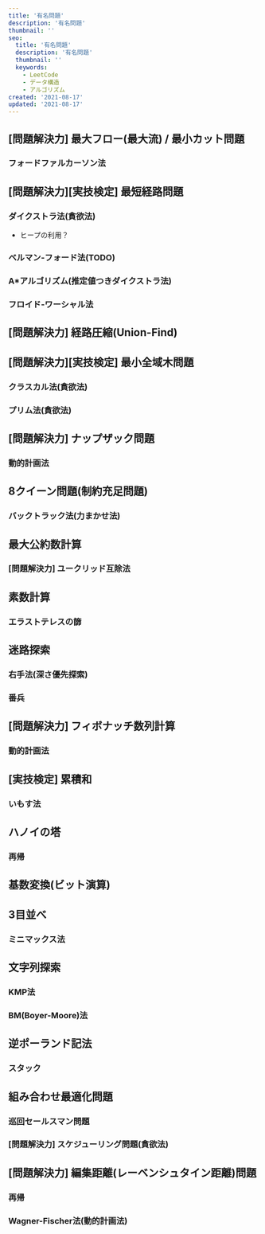 ```yaml
---
title: '有名問題'
description: '有名問題'
thumbnail: ''
seo:
  title: '有名問題'
  description: '有名問題'
  thumbnail: ''
  keywords:
    - LeetCode
    - データ構造
    - アルゴリズム
created: '2021-08-17'
updated: '2021-08-17'
---
```


## [問題解決力] 最大フロー(最大流) / 最小カット問題

### フォードファルカーソン法


## [問題解決力][実技検定] 最短経路問題

### ダイクストラ法(貪欲法)
- ヒープの利用？

### ベルマン-フォード法(TODO)

### A\*アルゴリズム(推定値つきダイクストラ法)

### フロイド-ワーシャル法


## [問題解決力] 経路圧縮(Union-Find)


## [問題解決力][実技検定] 最小全域木問題

### クラスカル法(貪欲法)

### プリム法(貪欲法)


## [問題解決力] ナップザック問題

### 動的計画法


## 8クイーン問題(制約充足問題)

### バックトラック法(力まかせ法)


## 最大公約数計算

### [問題解決力] ユークリッド互除法


## 素数計算

### エラストテレスの篩


## 迷路探索

### 右手法(深さ優先探索)

### 番兵


## [問題解決力] フィボナッチ数列計算

### 動的計画法


## [実技検定] 累積和

### いもす法


## ハノイの塔

### 再帰


## 基数変換(ビット演算)


## 3目並べ

### ミニマックス法


## 文字列探索

### KMP法

### BM(Boyer-Moore)法


## 逆ポーランド記法

### スタック


## 組み合わせ最適化問題

### 巡回セールスマン問題

### [問題解決力] スケジューリング問題(貪欲法)


## [問題解決力] 編集距離(レーベンシュタイン距離)問題

### 再帰

### Wagner-Fischer法(動的計画法)
